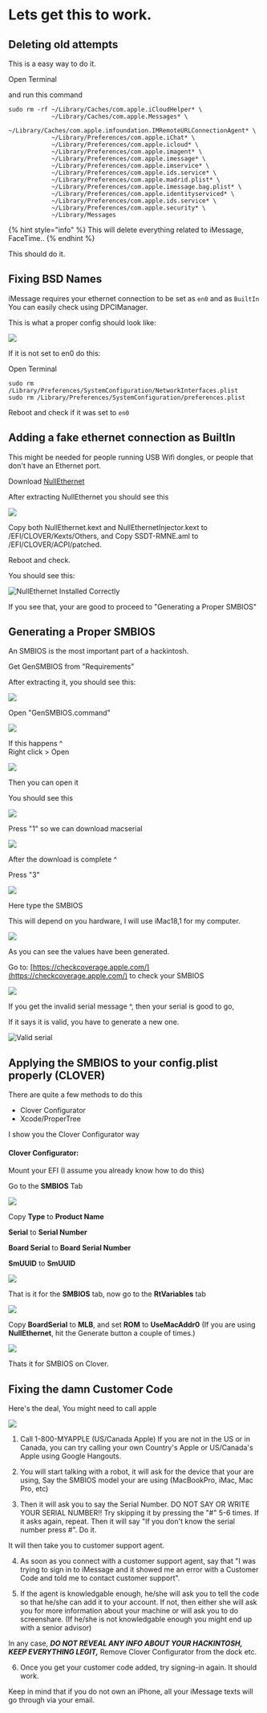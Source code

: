 # Lets get this to work.

## Deleting old attempts

This is a easy way to do it.

Open Terminal

and run this command

```
sudo rm -rf ~/Library/Caches/com.apple.iCloudHelper* \
            ~/Library/Caches/com.apple.Messages* \
            ~/Library/Caches/com.apple.imfoundation.IMRemoteURLConnectionAgent* \
            ~/Library/Preferences/com.apple.iChat* \
            ~/Library/Preferences/com.apple.icloud* \
            ~/Library/Preferences/com.apple.imagent* \
            ~/Library/Preferences/com.apple.imessage* \
            ~/Library/Preferences/com.apple.imservice* \
            ~/Library/Preferences/com.apple.ids.service* \
            ~/Library/Preferences/com.apple.madrid.plist* \
            ~/Library/Preferences/com.apple.imessage.bag.plist* \
            ~/Library/Preferences/com.apple.identityserviced* \
            ~/Library/Preferences/com.apple.ids.service* \
            ~/Library/Preferences/com.apple.security* \
            ~/Library/Messages
```

{% hint style="info" %}
This will delete everything related to iMessage, FaceTime..
{% endhint %}

This should do it.

## Fixing BSD Names

iMessage requires your ethernet connection to be set as `en0` and as `BuiltIn` You can easily check using DPCIManager.  
  
This is what a proper config should look like:  


![](.gitbook/assets/image%20%288%29.png)

If it is not set to en0 do this:  


Open Terminal

```text
sudo rm /Library/Preferences/SystemConfiguration/NetworkInterfaces.plist
sudo rm /Library/Preferences/SystemConfiguration/preferences.plist
```

Reboot and check if it was set to `en0`

## Adding a fake ethernet connection as BuiltIn

This might be needed for people running USB Wifi dongles, or people that don't have an Ethernet port.  
  
Download [NullEthernet](https://github.com/VictorGamer072YT/Hackintosh-iMessage-FixUp/raw/master/NullEthernet.zip)

After extracting NullEthernet you should see this   


![](.gitbook/assets/image%20%2811%29.png)

Copy both NullEthernet.kext and NullEthernetInjector.kext to /EFI/CLOVER/Kexts/Others, and Copy SSDT-RMNE.aml to /EFI/CLOVER/ACPI/patched.

Reboot and check.

You should see this:

![NullEthernet Installed Correctly](.gitbook/assets/screenshot_2019-09-05_at_17.47.21%20%281%29.png)

If you see that, your are good to proceed to "Generating a Proper SMBIOS"

## Generating a Proper SMBIOS

An SMBIOS is the most important part of a hackintosh.

Get GenSMBIOS from "Requirements"

After extracting it, you should see this:

![](.gitbook/assets/image%20%287%29.png)

Open "GenSMBIOS.command"

![](.gitbook/assets/image%20%281%29.png)

If this happens ^  
Right click &gt; Open

![](.gitbook/assets/image%20%2812%29.png)

Then you can open it

You should see this

![](.gitbook/assets/image%20%289%29.png)

Press "1" so we can download macserial



![](.gitbook/assets/image%20%282%29.png)

After the download is complete ^

Press "3"

![](.gitbook/assets/image%20%2810%29.png)

Here type the SMBIOS

This will depend on you hardware, I will use iMac18,1 for my computer.

![](.gitbook/assets/image%20%2816%29.png)

As you can see the values have been generated.

Go to: [https://checkcoverage.apple.com/](https://checkcoverage.apple.com/) to check your SMBIOS

![](.gitbook/assets/image%20%2813%29.png)

If you get the invalid serial message ^, then your serial is good to go,

If it says it is valid, you have to generate a new one.

![Valid serial](.gitbook/assets/screen-shot-2019-09-05-at-1.12.43-pm%20%281%29.png)

## Applying the SMBIOS to your config.plist properly \(**CLOVER**\)

There are quite a few methods to do this

* Clover Configurator
* Xcode/ProperTree

I show you the Clover Configurator way 

#### Clover Configurator:

Mount your EFI \(I assume you already know how to do this\)

Go to the **SMBIOS** Tab

![](.gitbook/assets/image%20%285%29.png)

Copy **Type** to **Product Name**

**Serial** to **Serial Number**

**Board Serial** to **Board Serial Number**

**SmUUID** to **SmUUID**

![](.gitbook/assets/image.png)

That is it for the **SMBIOS** tab, now go to the **RtVariables** tab

![](.gitbook/assets/image%20%2814%29.png)

Copy **BoardSerial** to **MLB**, and set **ROM** to **UseMacAddr0** \(If you are using **NullEthernet**, hit the Generate button a couple of times.\)

![](.gitbook/assets/image%20%283%29.png)

Thats it for SMBIOS on Clover.

## Fixing the damn Customer Code

Here's the deal, You might need to call apple

![](.gitbook/assets/image%20%284%29.png)

 1. Call 1-800-MYAPPLE \(US/Canada Apple\) If you are not in the US or in Canada, you can try calling your own Country's Apple or US/Canada's Apple using Google Hangouts.

2. You will start talking with a robot, it will ask for the device that your are using, Say the SMBIOS model your are using \(MacBookPro, iMac, Mac Pro, etc\)

3. Then it will ask you to say the Serial Number. DO NOT SAY OR WRITE YOUR SERIAL NUMBER!! Try skipping it by pressing the "\#" 5-6 times. If it asks again, repeat. Then it will say "If you don't know the serial number press \#". Do it.

It will then take you to customer support agent.

4. As soon as you connect with a customer support agent, say that "I was trying to sign in to iMessage and it showed me an error with a Customer Code and told me to contact customer support".

5. If the agent is knowledgable enough, he/she will ask you to tell the code so that he/she can add it to your account. If not, then either she will ask you for more information about your machine or will ask you to do screenshare. \(If he/she is not knowledgable enough you might end up with a senior advisor\)

In any case, _**DO NOT REVEAL ANY INFO ABOUT YOUR HACKINTOSH, KEEP EVERYTHING LEGIT,**_ Remove Clover Configurator from the dock etc.

6. Once you get your customer code added, try signing-in again. It should work.

Keep in mind that if you do not own an iPhone, all your iMessage texts will go through via your email.





